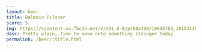 ```yaml
---
layout: beer
title: Balmain Pilsner
score: 5
img: https://scontent.xx.fbcdn.net/v/t31.0-0/p480x480/10845763_10153118669868745_3771962632087142041_o.jpg?oh=9e270ef1cdc7e26023de328f9cbb7191&oe=5908CAFD
desc: Pretty plain, time to move onto something stronger today
permalink: /beer/:title.html
---
```

